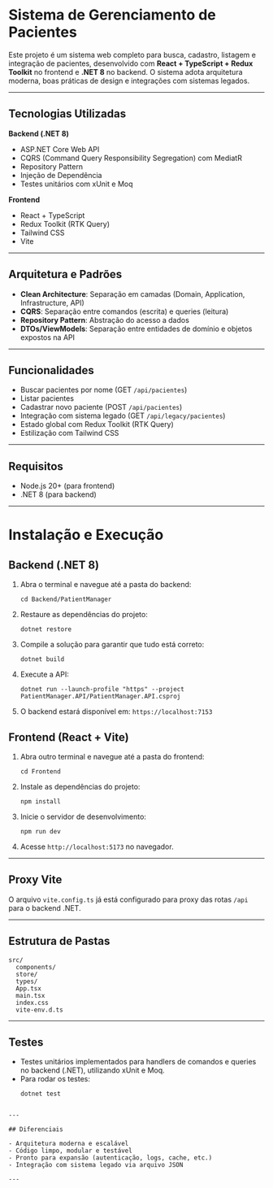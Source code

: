 # Sistema de Gerenciamento de Pacientes

Este projeto é um sistema web completo para busca, cadastro, listagem e integração de pacientes, desenvolvido com **React + TypeScript + Redux Toolkit** no frontend e **.NET 8** no backend. O sistema adota arquitetura moderna, boas práticas de design e integrações com sistemas legados.

---

## Tecnologias Utilizadas

**Backend (.NET 8)**
- ASP.NET Core Web API
- CQRS (Command Query Responsibility Segregation) com MediatR
- Repository Pattern
- Injeção de Dependência
- Testes unitários com xUnit e Moq

**Frontend**
- React + TypeScript
- Redux Toolkit (RTK Query)
- Tailwind CSS
- Vite

---

## Arquitetura e Padrões

- **Clean Architecture**: Separação em camadas (Domain, Application, Infrastructure, API)
- **CQRS**: Separação entre comandos (escrita) e queries (leitura)
- **Repository Pattern**: Abstração do acesso a dados
- **DTOs/ViewModels**: Separação entre entidades de domínio e objetos expostos na API

---

## Funcionalidades

- Buscar pacientes por nome (GET `/api/pacientes`)
- Listar pacientes
- Cadastrar novo paciente (POST `/api/pacientes`)
- Integração com sistema legado (GET `/api/legacy/pacientes`)
- Estado global com Redux Toolkit (RTK Query)
- Estilização com Tailwind CSS

---

## Requisitos

- Node.js 20+ (para frontend)
- .NET 8 (para backend)

---

# Instalação e Execução

## Backend (.NET 8)

1. Abra o terminal e navegue até a pasta do backend:
   ```
   cd Backend/PatientManager
   ```
2. Restaure as dependências do projeto:
   ```
   dotnet restore
   ```
3. Compile a solução para garantir que tudo está correto:
   ```
   dotnet build
   ```
4. Execute a API:
   ```
   dotnet run --launch-profile "https" --project PatientManager.API/PatientManager.API.csproj
   ```
5. O backend estará disponível em: `https://localhost:7153`
   
## Frontend (React + Vite)

1. Abra outro terminal e navegue até a pasta do frontend:
   ```
   cd Frontend
   ```
2. Instale as dependências do projeto:
   ```
   npm install
   ```
3. Inicie o servidor de desenvolvimento:
   ```
   npm run dev
   ```
4. Acesse `http://localhost:5173` no navegador.
   
---

## Proxy Vite

O arquivo `vite.config.ts` já está configurado para proxy das rotas `/api` para o backend .NET.

---

## Estrutura de Pastas

```
src/
  components/
  store/
  types/
  App.tsx
  main.tsx
  index.css
  vite-env.d.ts
```

---

## Testes

- Testes unitários implementados para handlers de comandos e queries no backend (.NET), utilizando xUnit e Moq.
- Para rodar os testes:
   ```
  dotnet test
```

---

## Diferenciais

- Arquitetura moderna e escalável
- Código limpo, modular e testável
- Pronto para expansão (autenticação, logs, cache, etc.)
- Integração com sistema legado via arquivo JSON

---
